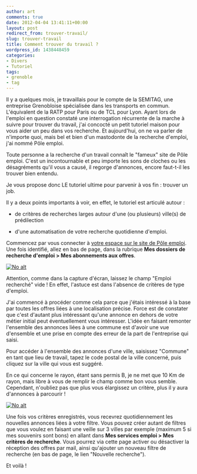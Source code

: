 ```yaml
---
author: art
comments: true
date: 2012-04-04 13:41:11+00:00
layout: post
redirect_from: trouver-travail/
slug: trouver-travail
title: Comment trouver du travail ?
wordpress_id: 1438448459
categories:
- Divers
- Tutoriel
tags:
- grenoble
- tag
---
```


Il y a quelques mois, je travaillais pour le compte de la SEMITAG, une entreprise Grenobloise spécialisée dans les transports en commun. L'équivalent de la RATP pour Paris ou de TCL pour Lyon. Ayant lors de l'emploi en question constaté une interrogation récurrente de la marche à suivre pour trouver du travail, j'ai concocté un petit tutoriel maison pour vous aider un peu dans vos recherche. Et aujourd'hui, on ne va parler de n'importe quoi, mais bel et bien d'un mastodonte de la recherche d'emploi, j'ai nommé Pôle emploi.<!-- more -->

Toute personne a la recherche d'un travail connaît le "fameux" site de Pôle emploi. C'est un incontournable et peu importe les sons de cloches ou les désagréments qu'il vous a causé, il regorge d'annonces, encore faut-t-il les trouver bien entendu.

Je vous propose donc LE tutoriel ultime pour parvenir à vos fin : trouver un job.

Il y a deux points importants à voir, en effet, le tutoriel est articulé autour :



	
  * de critères de recherches larges autour d'une (ou plusieurs) ville(s) de prédilection

	
  * d'une automatisation de votre recherche quotidienne d'emploi.


Commencez par vous connecter à [votre espace sur le site de Pôle emploi](https://www1.pole-emploi.fr/espacepersonnel/identification). Une fois identifié, allez en bas de page, dans la rubrique **Mes dossiers de recherche d'emploi > Mes abonnements aux offres**.

<a href="https://static.irz.fr/2012/04/Capture-d’écran-2012-04-08-à-14.48.22.png"><img alt="No alt" data-src="https://static.irz.fr/2012/04/Capture-d’écran-2012-04-08-à-14.48.22.png" src="https://static.irz.fr/thumb.php?size=<100&crop=0&src=https://static.irz.fr/2012/04/Capture-d’écran-2012-04-08-à-14.48.22.png" /></a>

Attention, comme dans la capture d'écran, laissez le champ "Emploi recherché" vide ! En effet, l'astuce est dans l'absence de critères de type d'emploi.

J'ai commencé à procéder comme cela parce que j'étais intéressé à la base par toutes les offres liées à une localisation précise. Force est de constater que c'est d'autant plus intéressant qu'une annonce en dehors de votre métier initial peut éventuellement vous intéresser. L'idée en faisant remonter l'ensemble des annonces liées à une commune est d'avoir une vue d'ensemble et une prise en compte des erreur de la part de l'entreprise qui saisi.

Pour accéder à l'ensemble des annonces d'une ville, saisissez "Commune" en tant que lieu de travail, tapez le code postal de la ville concerné, puis cliquez sur la ville qui vous est suggéré.

En ce qui concerne le rayon, étant sans permis B, je ne met que 10 Km de rayon, mais libre à vous de remplir le champ comme bon vous semble. Cependant, n'oubliez pas que plus vous élargissez un critère, plus il y aura d'annonces à parcourir !

<a href="https://static.irz.fr/2012/04/Capture-d’écran-2012-04-08-à-14.49.48.png"><img alt="No alt" data-src="https://static.irz.fr/2012/04/Capture-d’écran-2012-04-08-à-14.49.48.png" src="https://static.irz.fr/thumb.php?size=<100&crop=0&src=https://static.irz.fr/2012/04/Capture-d’écran-2012-04-08-à-14.49.48.png" /></a>

Une fois vos critères enregistrés, vous recevrez quotidiennement les nouvelles annonces liées à votre filtre. Vous pouvez créer autant de filtres que vous voulez en faisant une veille sur 3 villes par exemple (maximum 5 si mes souvenirs sont bons) en allant dans **Mes services emploi > Mes critères de recherche**. Vous pourrez via cette page activer ou désactiver la réception des offres par mail, ainsi qu'ajouter un nouveau filtre de recherche (en bas de page, le lien "Nouvelle recherche").

Et voilà !
